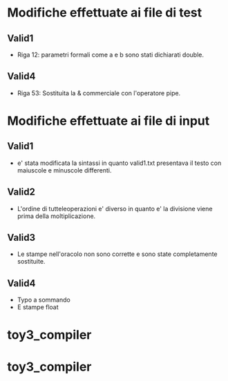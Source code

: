 # Modifiche effettuate ai file di test

## Valid1
 - Riga 12: parametri formali come a e b sono stati dichiarati double.

## Valid4
 - Riga 53: Sostituita la & commerciale con l'operatore pipe.

# Modifiche effettuate ai file di input 

## Valid1
- e' stata modificata la sintassi in quanto valid1.txt presentava il testo con maiuscole e minuscole differenti.


## Valid2
- L'ordine di tutteleoperazioni e' diverso in quanto e' la divisione viene prima della moltiplicazione.

## Valid3
- Le stampe nell'oracolo non sono corrette e sono state completamente sostituite.

## Valid4
- Typo a sommando
- E stampe float

# toy3_compiler
# toy3_compiler

